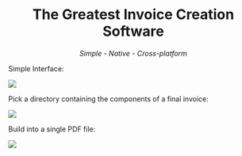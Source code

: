 <h1 align="center">The Greatest Invoice Creation Software</h1>

<p align="center">
  <em>Simple - Native - Cross-platform</em>
</p>

Simple Interface:

<img src="assets/main_window_first_open.png" />

Pick a directory containing the components of a final invoice:

<img src="assets/main_window_picking_invoice_dir">

Build into a single PDF file:

<img src="assets/created_invoice_page">
